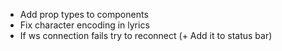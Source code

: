 - Add prop types to components
- Fix character encoding in lyrics
- If ws connection fails try to reconnect (+ Add it to status bar)
